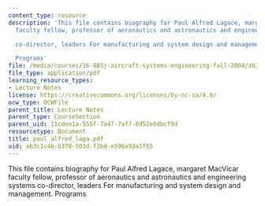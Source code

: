 ```yaml
---
content_type: resource
description: 'This file contains biography for Paul Alfred Lagace, margaret MacVicar
  faculty fellow, professor of aeronautics and astronautics and engineering systems

  co-director, leaders For manufacturing and system design and management.

  Programs'
file: /media/courses/16-885j-aircraft-systems-engineering-fall-2004/ab3c1c4bb378503df3bde596a93a1f65_paul_alfred_laga.pdf
file_type: application/pdf
learning_resource_types:
- Lecture Notes
license: https://creativecommons.org/licenses/by-nc-sa/4.0/
ocw_type: OCWFile
parent_title: Lecture Notes
parent_type: CourseSection
parent_uid: 11cdee1a-555f-7a47-7af7-8d52e8dbcf9d
resourcetype: Document
title: paul_alfred_laga.pdf
uid: ab3c1c4b-b378-503d-f3bd-e596a93a1f65
---
```

This file contains biography for Paul Alfred Lagace, margaret MacVicar faculty fellow, professor of aeronautics and astronautics and engineering systems
co-director, leaders For manufacturing and system design and management.
Programs